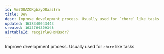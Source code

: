 ```yaml
---
id: Vm7O0AZOKgbzyO8aazErn
title: Dev
desc: Improve development process. Usually used for `chore` like tasks
updated: 1638340043443
created: 1632764259348
airtableId: recgIrlW8HdMQsdr7
---
```


Improve development process. Usually used for `chore` like tasks
